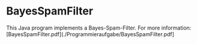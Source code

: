 # BayesSpamFilter

This Java program implements a Bayes-Spam-Filter.
For more information: [BayesSpamFilter.pdf](./Programmieraufgabe/BayesSpamFilter.pdf]
